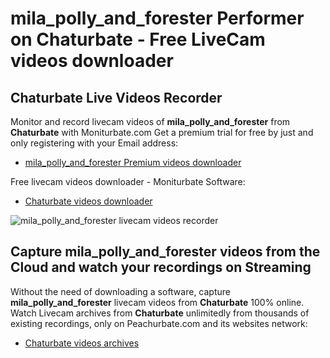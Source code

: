 # mila_polly_and_forester Performer on Chaturbate - Free LiveCam videos downloader

## Chaturbate Live Videos Recorder

Monitor and record livecam videos of **mila_polly_and_forester** from **Chaturbate** with Moniturbate.com
Get a premium trial for free by just and only registering with your Email address:
* [mila_polly_and_forester Premium videos downloader](https://moniturbate.com/request-demo-licence-key.html)

Free livecam videos downloader - Moniturbate Software:
* [Chaturbate videos downloader](https://moniturbate.com/moniturbate-download-software.html)

![mila_polly_and_forester livecam videos recorder](https://peachurnet.com/templates/moniturbate-software.png)


## Capture mila_polly_and_forester videos from the Cloud and watch your recordings on Streaming

Without the need of downloading a software, capture **mila_polly_and_forester** livecam videos from **Chaturbate** 100% online.
Watch Livecam archives from **Chaturbate** unlimitedly from thousands of existing recordings, only on Peachurbate.com and its websites network:
* [Chaturbate videos archives](https://peachurnet.com/)